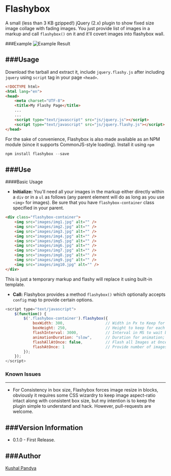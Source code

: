 Flashybox
======================

A small (less than 3 KB gzipped!) jQuery (2.x) plugin to show fixed size image collage with fading images. You just provide list of images in a markup and call `flashybox()` on it and it'll covert images into flashybox wall.

###Example
![Example Result](http://i.imgur.com/u0si8hg.gifv)

###Usage
---
Download the tarball and extract it, include `jquery.flashy.js` after including `jquery` using `script` tag in your page `<head>`.
```html
<!DOCTYPE html>
<html lang="en">
<head>
    <meta charset="UTF-8">
	<title>My Flashy Page</title>
	...
	...
	<script type="text/javascript" src="js/jquery.js"></script>
	<script type="text/javascript" src="js/jquery.flashy.js"></script>
</head>
```

For the sake of convenience, Flashybox is also made available as an NPM module (since it supports CommonJS-style loading). Install it using `npm`
```javascript
npm install flashybox --save
```


###Use
---

####Basic Usage
- **Initialize:**
You'll need all your images in the markup either directly within a `div` or in a `ul` as follows (any parent element will do as long as you use `<img>` for images). Be sure that you have `flashybox-container` class specified in your parent.

```html
<div class="flashybox-container">
	<img src="images/img1.jpg" alt="" />
	<img src="images/img2.jpg" alt="" />
	<img src="images/img3.jpg" alt="" />
	<img src="images/img4.jpg" alt="" />
	<img src="images/img5.jpg" alt="" />
	<img src="images/img6.jpg" alt="" />
	<img src="images/img7.jpg" alt="" />
	<img src="images/img8.jpg" alt="" />
	<img src="images/img9.jpg" alt="" />
	<img src="images/img10.jpg" alt="" />
</div>
```

This is just a temporary markup and flashy will replace it using built-in template.

- **Call:**
Flashybox provides a method `flashybox()` which optionally accepts `config` map to provide certain options.

```javascript
<script type="text/javascript">
	$(function() {
	    $('.flashybox-container').flashybox({
            boxWidth: 300,                  // Width in Px to Keep for each Flashy Box containing images (Default: 300).
            boxHeight: 250,                 // Height to keep for each Flasy Box (Default: 250).
            flashInterval: 3000,            // Interval in MS to wait before flash (Default: 3 sec).
            animationDuration: "slow",      // Duration for animation; value can be anything that jQuery fadeIn/fadeOut duration supports (Default: "slow").
            flashAllAtOnce: false,          // Flash all Images at Once (Default: false).
            flashAtOnce: 1                  // Provide number of images to flash at once (applicable only if flashAllAtOnce is false, Default: 1).
	    });
	});
</script>
```

### Known Issues
---

 - For Consistency in box size, Flashybox forces image resize in blocks, obviously it requires some CSS wizardry to keep image aspect-ratio intact along with consistent box size, but my intention is to keep the plugin simple to understand and hack. However, pull-requests are welcome.

###Version Information
---
* 0.1.0 - First Release.

###Author
---
[Kushal Pandya](https://doublslash.com)
